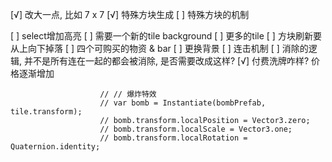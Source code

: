 [√] 改大一点, 比如 7 x 7
[√] 特殊方块生成
[ ] 特殊方块的机制

[ ] select增加高亮
[ ] 需要一个新的tile background
[ ] 更多的tile
[ ] 方块刷新要从上向下掉落
[ ] 四个可购买的物资 & bar
[ ] 更换背景
[ ] 连击机制
[ ] 消除的逻辑, 并不是所有连在一起的都会被消除, 是否需要改成这样?
[√] 付费洗牌咋样? 价格逐渐增加


                        // // 爆炸特效
                        // var bomb = Instantiate(bombPrefab, tile.transform);
                        // bomb.transform.localPosition = Vector3.zero;
                        // bomb.transform.localScale = Vector3.one;
                        // bomb.transform.localRotation = Quaternion.identity;